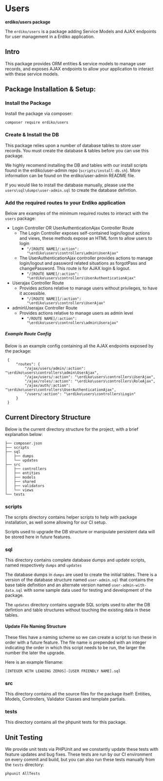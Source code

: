 # Users

**erdiko/users package**

The `erdiko/users` is a package adding Service Models and AJAX endpoints for user 
management in a Erdiko application.

## Intro

This package provides ORM entities & service models to manage user records, and exposes AJAX endpoints to allow your application to interact with these service models.

## Package Installation & Setup:

### Install the Package

Install the package via composer:

`composer require erdiko/users`

### Create & Install the DB

This package relies upon a number of database tables to store user records. You must create the database & tables before you can use this package.

We highly recomend installing the DB and tables with our install scripts found in the erdiko/user-admin repo (`scripts/install-db.sh`). More information can be found on the erdiko/user-admin README file.

If you would like to install the database manually, please use the `users\sql\dumps\user-admin.sql` to create the database defintion.

### Add the required routes to your Erdiko application

Below are examples of the minimum required routes to interact with the `users` package:

* Login Controller OR UserAuthenticationAjax Controller Route
    * The Login Controller exposes self-contained login/logout actions and views, these methods expose an HTML form to allow users to login
        * `"/[ROUTE NAME]/:action": "\erdiko\users\controllers\admin\UserAjax"`
    * The UserAuthenticationAjax controller provides actions to manage login/logout and password related situations as forgotPass and changePassword. This route is for AJAX login & logout.
        * `"/[ROUTE NAME]/:action": "\erdiko\users\controllers\UserAuthenticationAjax"`
* Userajax Controller Route
    * Provides actions relative to manage users without privileges, to have it accessible.
        * `"/[ROUTE NAME]]/:action": "\erdiko\users\controllers\UserAjax"`
* admin\Userajax Controller Route
    * Provides actions relative to manage users as admin level
        * `"/ROUTE NAME]/:action": "\erdiko\users\controllers\admin\Userajax"`

##### Example Route Config

Below is an example config containing all the AJAX endpoints exposed by the package:

```
 {
     "routes": {
         "/ajax/users/admin/:action": "\erdiko\users\controllers\admin\UserAjax",
         "/ajax/users/:action": "\erdiko\users\controllers\UserAjax",
         "/ajax/roles/:action": "\erdiko\users\controllers\RoleAjax",
         "/ajax/auth/:action": "\erdiko\users\controllers\UserAuthenticationAjax",
         "/users/:action": "\erdiko\users\controllers\Login"
     }
 }
```


## Current Directory Structure

Below is the current directory structure for the project, with a brief explanation below:

```
├── composer.json	
├── scripts		 
├── sql
│   ├── dumps
│   └── updates
├── src
│   ├── controllers
│   ├── entities
│   ├── models
│   ├── shared
│   ├── validators
│   └── views
└── tests
```

### scripts

The scripts directory contains helper scripts to help with package installation, as well some allowing for our CI setup.

Scripts used to upgrade the DB structure or manipulate persistent data will be stored here in future features.

### sql

This directory contains complete database dumps and update scripts, named respectively `dumps` and `updates`

The database dumps in `dumps` are used to create the initial tables. There is a version of the database structure named `user-admin.sql` that contains the base table definition and an alternate version named `user-admin-with-data.sql` with some sample data used for testing and development of the package.

The `updates` directory contains upgrade SQL scripts used to alter the DB defintion and table structures without touching the existing data in these tables. 

#### Update File Naming Structure

These files have a naming scheme so we can create a script to run these in order with a future feature. The file name is prepended with an integer indicating the order in which this script needs to be run, the larger the number the later the upgrade. 

Here is an example filename:

`[INTEGER WITH LEADING ZEROS]-[USER FRIENDLY NAME].sql`

### src

This directory contains all the source files for the package itself: Entities, Models, Controllers, Validator Classes and template partials.

### tests

This directory contains all the phpunit tests for this package.

## Unit Testing

We provide unit tests via PHPUnit and we constantly update these tests with feature updates and bug fixes. These tests are run by our CI environment on every commit and build, but you can also run these tests manually from the `tests` directory:

`phpunit AllTests`